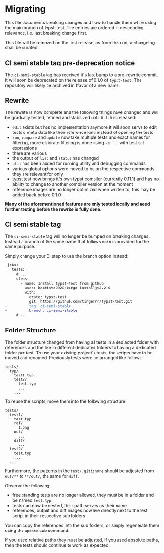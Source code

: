 # Migrating
This file documents breaking changes and how to handle them while using the main branch of
typst-test. The entries are ordered in descending relevance, i.e. last breaking change first.

This file will be removed on the first release, as from then on, a changelog shall be curated.

## CI semi stable tag pre-deprecation notice
The `ci-semi-stable` tag has received it's last bump to a pre-rewrite commit. It will soon be deprecated on the release of 0.1.0 of `typst-test`. The repository will likely be archived in ffavor of a new name.

## Rewrite
The rewrite is now complete and the following things have changed and will be gradually tested, refined and stabilized until `0.1.0` is released:
- `edit` exists but has no implementation anymore it will soon serve to edit tests's meta data like their reference kind instead of opening the tests
- `run`, `compare` and `update` now take multiple tests and exact names for filtering, more elabirate filtering is done using `-e ...` with test set expressions
- there are various
- the output of `list` and `status` has changed
- `util` has been added for running utility and debugging commands
- various global options were moved to be on the respective commands they are relevant for only
- typst test now brings it's own typst compiler (currently 0.11.1) and has no ability to change to another compiler version at the moment
- reference images are no longer optimized when written to, this may be added back before 0.1.0

**Many of the aforementioned features are only tested locally and need further testing before the rewrite is fully done.**

## CI semi stable tag
The `ci-semi-stable` tag will no longer be bumped on breaking changes. Instead a branch of the same
name that follows `main` is provided for the same purpose.

Simply change your CI step to use the branch option instead:
```diff
 jobs:
   tests:
     # ...
     steps:
       - name: Install typst-test from github
         uses: baptiste0928/cargo-install@v2.2.0
         with:
           crate: typst-test
           git: https://github.com/tingerrr/typst-test.git
-          tag: ci-semi-stable
+          branch: ci-semi-stable
     # ...
```

## Folder Structure
The folder structure changed from having all tests in a dediacted folder with references and the like
in different dedicated folders to having a dedicated folder per test. To use your existing project's
tests, the scripts have to be moved and renamed. Previously tests were be arranged like follows:
```
tests/
  typ/
    test1.typ
    test2/
      test.typ
      ...
    ...
```

To reuse the scripts, move them into the following structure:
```
tests/
  test1/
    test.typ
    ref/
      1.png
    out/
      ...
    diff/
      ...
  test2/
    test.typ
    ...
  ...
```

Furthermore, the patterns in the `test/.gitignore` should be adjusted from `out/**` to `**/out/`,
the same for `diff`.

Observe the following:
- free standing tests are no longer allowed, they must be in a folder and be named `test.typ`
- tests can now be nested, their path serves as their name
- references, output and diff images now live directly next to the test script in their respective
  sub folders

You can copy the references into the sub folders, or simply regenerate them using the `update` sub
command.

If you used relative paths they must be adjusted, if you used absolute paths, then the tests should
continue to work as expected.

